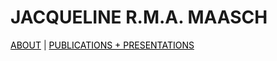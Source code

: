 # JACQUELINE R.M.A. MAASCH

<div class="topnav">
  <a href="about.md" style="color: rgb(0,0,0)"><font color="000000">ABOUT</font></a>      |     
  <a href="pubs.md" style="color: rgb(0,0,0)"><font color="000000">PUBLICATIONS + PRESENTATIONS</font></a> 
</div>
